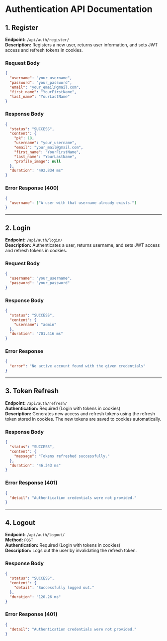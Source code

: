 # Authentication API Documentation

## 1. Register

**Endpoint:** `/api/auth/register/`  
**Description:** Registers a new user, returns user information, and sets JWT access and refresh tokens in cookies.

### Request Body

```json
{
  "username": "your_username",
  "password": "your_password",
  "email": "your_email@gmail.com",
  "first_name": "YourFirstName",
  "last_name": "YourLastName"
}
```

### Response Body

```json
{
  "status": "SUCCESS",
  "content": {
    "pk": 18,
    "username": "your_username",
    "email": "your_mail@gmail.com",
    "first_name": "YourFirstName",
    "last_name": "YourLastName",
    "profile_image": null
  },
  "duration": "492.834 ms"
}
```

### Error Response (400)

```json
{
  "username": ["A user with that username already exists."]
}
```

---

## 2. Login

**Endpoint:** `/api/auth/login/`  
**Description:** Authenticates a user, returns username, and sets JWT access and refresh tokens in cookies.

### Request Body

```json
{
  "username": "your_username",
  "password": "your_password"
}
```

### Response Body

```json
{
  "status": "SUCCESS",
  "content": {
    "username": "admin"
  },
  "duration": "701.416 ms"
}
```

### Error Response

```json
{
  "error": "No active account found with the given credentials"
}
```

---

## 3. Token Refresh

**Endpoint:** `/api/auth/refresh/`  
**Authentication:** Required (Login with tokens in cookies) <br>
**Description:** Generates new access and refresh tokens using the refresh token stored in cookies. The new tokens are saved to cookies automatically.

### Response Body

```json
{
  "status": "SUCCESS",
  "content": {
    "message": "Tokens refreshed successfully."
  },
  "duration": "46.343 ms"
}
```

### Error Response (401)

```json
{
  "detail": "Authentication credentials were not provided."
}
```

---

## 4. Logout

**Endpoint:** `/api/auth/logout/`  
**Method:** `POST`  
**Authentication:** Required (Login with tokens in cookies) <br>
**Description:** Logs out the user by invalidating the refresh token.

### Response Body

```json
{
  "status": "SUCCESS",
  "content": {
    "detail": "Successfully logged out."
  },
  "duration": "120.26 ms"
}
```

### Error Response (401)

```json
{
  "detail": "Authentication credentials were not provided."
}
```
